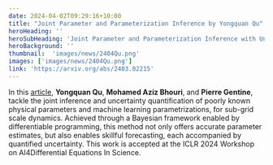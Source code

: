 ```yaml
---
date: 2024-04-02T09:29:16+10:00
title: "Joint Parameter and Parameterization Inference by Yongquan Qu"
heroHeading: ''
heroSubHeading: 'Joint Parameter and Parameterization Inference with Uncertainty Quantification through Differentiable Programming'
heroBackground: ''
thumbnail:  'images/news/2404Qu.png'
images: ['images/news/2404Qu.png']
link: 'https://arxiv.org/abs/2403.02215'
---
```


In this [article](https://arxiv.org/abs/2403.02215), **Yongquan Qu**, **Mohamed Aziz Bhouri**, and **Pierre Gentine**, tackle the joint inference and uncertainty quantification of poorly known physical parameters and machine learning parametrizations, for sub-grid scale dynamics. Achieved through a Bayesian framework enabled by differentiable programming, this method not only offers accurate parameter estimates, but also enables skillful forecasting, each accompanied by quantified uncertainty. This work is accepted at the ICLR 2024 Workshop on AI4Differential Equations In Science.
